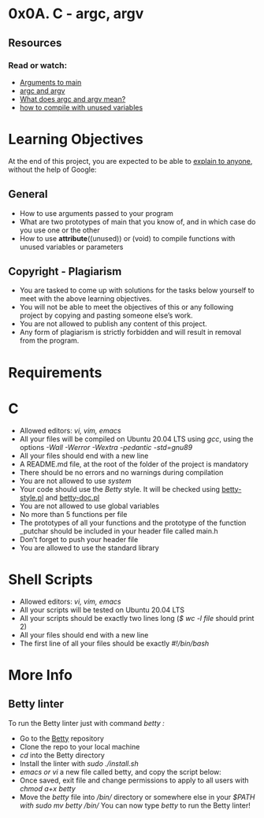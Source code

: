 
# 0x0A. C - argc, argv

## Resources
### Read or watch:
* [Arguments to main](https://publications.gbdirect.co.uk//c_book/chapter10/arguments_to_main.html)
* [argc and argv](http://crasseux.com/books/ctutorial/argc-and-argv.html)
* [What does argc and argv mean?](https://www.youtube.com/watch?v=aP1ijjeZc24)
* [how to compile with unused variables](https://www.google.com/webhp?q=unused+variable+C)

# Learning Objectives
At the end of this project, you are expected to be able to [explain to anyone](https://fs.blog/feynman-learning-technique/?fbclid=IwAR2K5_BGPVo0QjJXkOIIqNsqcXK4lTskPWJvA0asKQIGtCPWaQBdKmj1Ztg "explain to anyone"), without the help of Google:
## General
* How to use arguments passed to your program
* What are two prototypes of main that you know of, and in which case do you use one or the other
* How to use __attribute__((unused)) or (void) to compile functions with unused variables or parameters
## Copyright - Plagiarism
* You are tasked to come up with solutions for the tasks below yourself to meet with the above learning objectives.
* You will not be able to meet the objectives of this or any following project by copying and pasting someone else’s work.
* You are not allowed to publish any content of this project.
* Any form of plagiarism is strictly forbidden and will result in removal from the program.
# Requirements
# C
* Allowed editors: *vi, vim, emacs*
* All your files will be compiled on Ubuntu 20.04 LTS using *gcc*, using the options *-Wall -Werror -Wextra -pedantic -std=gnu89*
* All your files should end with a new line
* A README.md file, at the root of the folder of the project is mandatory
* There should be no errors and no warnings during compilation
* You are not allowed to use *system*
* Your code should use the *Betty* style. It will be checked using [betty-style.pl](https://github.com/alx-tools/Betty/blob/master/betty-style.pl "betty-style.pl") and [betty-doc.pl](https://github.com/alx-tools/Betty/blob/master/betty-doc.pl "betty-doc.pl")
* You are not allowed to use global variables
* No more than 5 functions per file
* The prototypes of all your functions and the prototype of the function _putchar should be included in your header file called main.h
* Don’t forget to push your header file
* You are allowed to use the standard library
# Shell Scripts
* Allowed editors: *vi, vim, emacs*
* All your scripts will be tested on Ubuntu 20.04 LTS
* All your scripts should be exactly two lines long (*$ wc -l file* should print 2)
* All your files should end with a new line
* The first line of all your files should be exactly *#!/bin/bash*
# More Info
## Betty linter
To run the Betty linter just with command *betty <filename>:*
* Go to the [Betty](https://github.com/alx-tools/Betty "Betty") repository
* Clone the repo to your local machine
* *cd* into the Betty directory
* Install the linter with *sudo ./install.sh*
* *emacs or vi* a new file called betty, and copy the script below:
* Once saved, exit file and change permissions to apply to all users with *chmod a+x betty*
* Move the *betty* file into */bin/* directory or somewhere else in your *$PATH with sudo mv betty /bin/*
You can now type *betty <filename>* to run the Betty linter!

